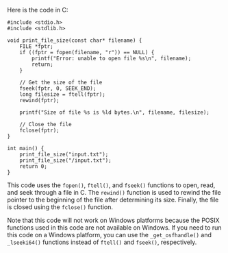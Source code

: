 Here is the code in C:
```
#include <stdio.h>
#include <stdlib.h>

void print_file_size(const char* filename) {
    FILE *fptr;
    if ((fptr = fopen(filename, "r")) == NULL) {
        printf("Error: unable to open file %s\n", filename);
        return;
    }

    // Get the size of the file
    fseek(fptr, 0, SEEK_END);
    long filesize = ftell(fptr);
    rewind(fptr);

    printf("Size of file %s is %ld bytes.\n", filename, filesize);

    // Close the file
    fclose(fptr);
}

int main() {
    print_file_size("input.txt");
    print_file_size("/input.txt");
    return 0;
}
```
This code uses the `fopen()`, `ftell()`, and `fseek()` functions to open, read, and seek through a file in C. The `rewind()` function is used to rewind the file pointer to the beginning of the file after determining its size. Finally, the file is closed using the `fclose()` function.

Note that this code will not work on Windows platforms because the POSIX functions used in this code are not available on Windows. If you need to run this code on a Windows platform, you can use the `_get_osfhandle()` and `_lseeki64()` functions instead of `ftell()` and `fseek()`, respectively.
